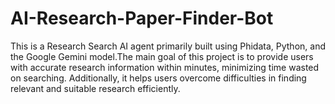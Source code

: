 # AI-Research-Paper-Finder-Bot
This is a Research Search AI agent primarily built using Phidata, Python, and the Google Gemini model.The main goal of this project is to provide users with accurate research information within minutes, minimizing time wasted on searching. Additionally, it helps users overcome difficulties in finding relevant and suitable research efficiently.
